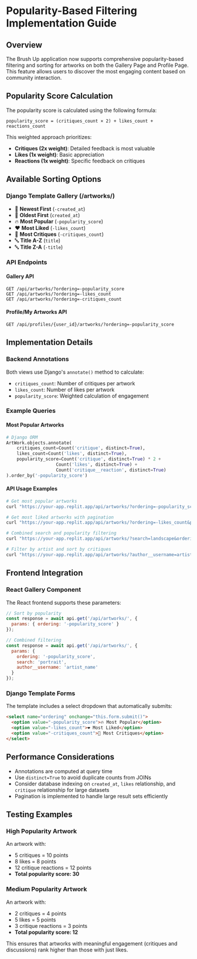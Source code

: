 # Popularity-Based Filtering Implementation Guide

## Overview

The Brush Up application now supports comprehensive popularity-based filtering and sorting for artworks on both the Gallery Page and Profile Page. This feature allows users to discover the most engaging content based on community interaction.

## Popularity Score Calculation

The popularity score is calculated using the following formula:
```
popularity_score = (critiques_count × 2) + likes_count + reactions_count
```

This weighted approach prioritizes:
- **Critiques (2x weight)**: Detailed feedback is most valuable
- **Likes (1x weight)**: Basic appreciation
- **Reactions (1x weight)**: Specific feedback on critiques

## Available Sorting Options

### Django Template Gallery (/artworks/)
- 📅 **Newest First** (`-created_at`)
- 📅 **Oldest First** (`created_at`)
- 🔥 **Most Popular** (`-popularity_score`)
- ❤️ **Most Liked** (`-likes_count`)
- 💬 **Most Critiques** (`-critiques_count`)
- 🔤 **Title A-Z** (`title`)
- 🔤 **Title Z-A** (`-title`)

### API Endpoints

#### Gallery API
```
GET /api/artworks/?ordering=-popularity_score
GET /api/artworks/?ordering=-likes_count
GET /api/artworks/?ordering=-critiques_count
```

#### Profile/My Artworks API
```
GET /api/profiles/{user_id}/artworks/?ordering=-popularity_score
```

## Implementation Details

### Backend Annotations
Both views use Django's `annotate()` method to calculate:
- `critiques_count`: Number of critiques per artwork
- `likes_count`: Number of likes per artwork  
- `popularity_score`: Weighted calculation of engagement

### Example Queries

#### Most Popular Artworks
```python
# Django ORM
ArtWork.objects.annotate(
    critiques_count=Count('critique', distinct=True),
    likes_count=Count('likes', distinct=True),
    popularity_score=Count('critique', distinct=True) * 2 + 
                   Count('likes', distinct=True) + 
                   Count('critique__reaction', distinct=True)
).order_by('-popularity_score')
```

#### API Usage Examples
```bash
# Get most popular artworks
curl "https://your-app.replit.app/api/artworks/?ordering=-popularity_score"

# Get most liked artworks with pagination
curl "https://your-app.replit.app/api/artworks/?ordering=-likes_count&page=1&page_size=12"

# Combined search and popularity filtering
curl "https://your-app.replit.app/api/artworks/?search=landscape&ordering=-popularity_score"

# Filter by artist and sort by critiques
curl "https://your-app.replit.app/api/artworks/?author__username=artist_name&ordering=-critiques_count"
```

## Frontend Integration

### React Gallery Component
The React frontend supports these parameters:
```javascript
// Sort by popularity
const response = await api.get('/api/artworks/', {
  params: { ordering: '-popularity_score' }
});

// Combined filtering
const response = await api.get('/api/artworks/', {
  params: { 
    ordering: '-popularity_score',
    search: 'portrait',
    author__username: 'artist_name'
  }
});
```

### Django Template Forms
The template includes a select dropdown that automatically submits:
```html
<select name="ordering" onchange="this.form.submit()">
  <option value="-popularity_score">🔥 Most Popular</option>
  <option value="-likes_count">❤️ Most Liked</option>
  <option value="-critiques_count">💬 Most Critiques</option>
</select>
```

## Performance Considerations

- Annotations are computed at query time
- Use `distinct=True` to avoid duplicate counts from JOINs
- Consider database indexing on `created_at`, `likes` relationship, and `critique` relationship for large datasets
- Pagination is implemented to handle large result sets efficiently

## Testing Examples

### High Popularity Artwork
An artwork with:
- 5 critiques = 10 points
- 8 likes = 8 points  
- 12 critique reactions = 12 points
- **Total popularity score: 30**

### Medium Popularity Artwork
An artwork with:
- 2 critiques = 4 points
- 5 likes = 5 points
- 3 critique reactions = 3 points
- **Total popularity score: 12**

This ensures that artworks with meaningful engagement (critiques and discussions) rank higher than those with just likes.